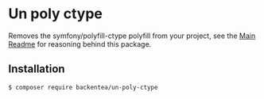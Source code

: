 # Un poly ctype

Removes the symfony/polyfill-ctype polyfill from your project, see the [Main Readme](https://github.com/backendtea/un-poly-all)
for reasoning behind this package.

## Installation

```bash
$ composer require backentea/un-poly-ctype
```